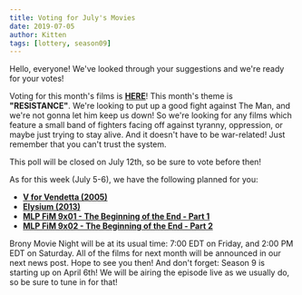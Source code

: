 ```yaml
---
title: Voting for July's Movies
date: 2019-07-05
author: Kitten
tags: [lottery, season09]
---
```


Hello, everyone!  We've looked through your suggestions and we're ready for your votes!

Voting for this month's films is **[HERE][lotto]**!  This month's theme is **"RESISTANCE"**.  We're looking to put up a good fight against The Man, and we're not gonna let him keep us down!  So we're looking for any films which feature a small band of fighters facing off against tyranny, oppression, or maybe just trying to stay alive.  And it doesn't have to be war-related!  Just remember that you can't trust the system.

This poll will be closed on July 12th, so be sure to vote before then!

As for this week (July 5-6), we have the following planned for you:
-	**[V for Vendetta (2005)][m1]**
-	**[Elysium (2013)][m2]**
-	**[MLP FiM 9x01 - The Beginning of the End - Part 1][p1]**
-	**[MLP FiM 9x02 - The Beginning of the End - Part 2][p2]**

Brony Movie Night will be at its usual time: 7:00 EDT on Friday, and 2:00 PM EDT on Saturday.  All of the films for next month will be announced in our next news post.  Hope to see you then!  And don't forget: Season 9 is starting up on April 6th! We will be airing the episode live as we usually do, so be sure to tune in for that!

[lotto]: https://docs.google.com/forms/d/e/1FAIpQLSdPUVIdCl-Csm-ZnCDL3tiZZbrF_qisgxI7kOwyRF_yCk5Pmw/viewform
[m1]: https://www.imdb.com/title/tt0434409/
[m2]: https://www.imdb.com/title/tt1535108/
[p1]: https://www.imdb.com/title/tt9179008/
[p2]: https://www.imdb.com/title/tt10084420/
